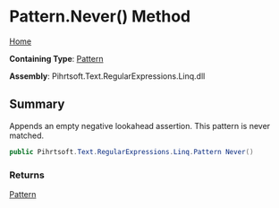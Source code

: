 # Pattern\.Never\(\) Method

[Home](../../../../../../README.md)

**Containing Type**: [Pattern](../README.md)

**Assembly**: Pihrtsoft\.Text\.RegularExpressions\.Linq\.dll

## Summary

Appends an empty negative lookahead assertion\. This pattern is never matched\.

```csharp
public Pihrtsoft.Text.RegularExpressions.Linq.Pattern Never()
```

### Returns

[Pattern](../README.md)

